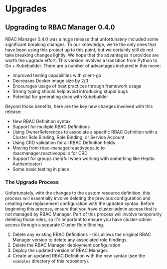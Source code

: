 # Upgrades

## Upgrading to RBAC Manager 0.4.0
RBAC Manager 0.4.0 was a huge release that unfortunately included some significant breaking changes. To our knowledge, we're the only ones that have been using this project up to this point, but we certainly still do not take breaking changes lightly. We hope that the advantages it provides are worth the upgrade effort. This version involves a transition from Python to Go + Kubebuilder. There are a number of advantages included in this move:

- Improved testing capabilities with client-go
- Decreases Docker image size by 2/3
- Encourages usage of best practices through framework usage
- Strong typing should help avoid introducing stupid bugs
- Potential for generating docs with Kubebuilder

Beyond those benefits, here are the key new changes involved with this release:

- New RBAC Definition syntax
- Support for multiple RBAC Definitions
- Using OwnerReferences to associate a specific RBAC Definition with a Cluster Role Binding, Role Binding, or Service Account
- Using CRD validation for all RBAC Definition fields
- Moving from rbac-manager.reactiveops.io to rbacmanager.reactiveops.io for CRD
- Support for groups (helpful when working with something like Heptio Authenticator)
- Some basic testing in place

### The Upgrade Process
Unfortunately, with the changes to the custom resource definition, this process will essentially involve deleting the previous configuration and creating new replacement configuration with the updated syntax. Before beginning this process, ensure that you have cluster-admin access that is not managed by RBAC Manager. Part of this process will involve temporarily deleting those roles, so it's important to ensure you have cluster-admin access through a separate Cluster Role Binding.

1. Delete any existing RBAC Definitions - this allows the original RBAC Manager version to delete any associated role bindings.
2. Delete the RBAC Manager deployment configuration.
3. Deploy the updated version of RBAC Manager.
4. Create an updated RBAC Definition with the new syntax (see the `examples` directory of this repository).